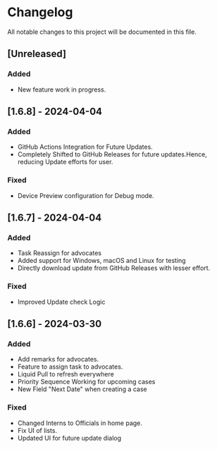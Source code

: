 # Changelog

All notable changes to this project will be documented in this file.

## [Unreleased]

### Added

- New feature work in progress.

## [1.6.8] - 2024-04-04

### Added

- GitHub Actions Integration for Future Updates.
- Completely Shifted to GitHub Releases for future updates.Hence, reducing Update efforts for user.

### Fixed

- Device Preview configuration for Debug mode.

## [1.6.7] - 2024-04-04

### Added

- Task Reassign for advocates
- Added support for Windows, macOS and Linux for testing
- Directly download update from GitHub Releases with lesser effort.

### Fixed

- Improved Update check Logic

## [1.6.6] - 2024-03-30

### Added

- Add remarks for advocates.
- Feature to assign task to advocates.
- Liquid Pull to refresh everywhere
- Priority Sequence Working for upcoming cases
- New Field "Next Date" when creating a case

### Fixed

- Changed Interns to Officials in home page.
- Fix UI of lists.
- Updated UI for future update dialog